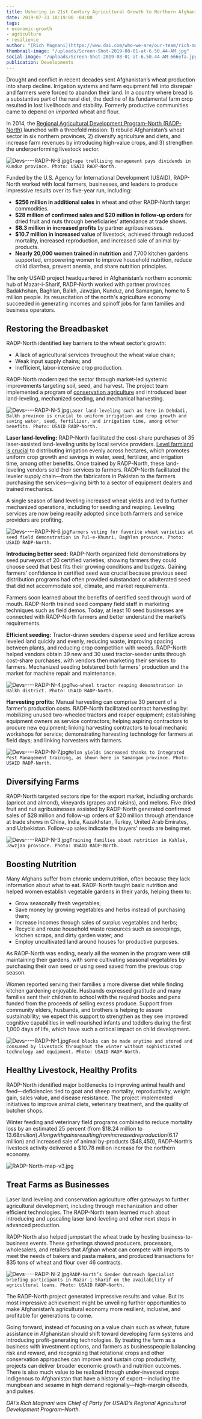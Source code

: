 ```yaml
---
title: Ushering in 21st Century Agricultural Growth to Northern Afghanistan
date: 2019-07-31 18:19:00 -04:00
tags:
- economic-growth
- agriculture
- resilience
author: "[Rich Magnani](https://www.dai.com/who-we-are/our-team/rich-magnani)"
thumbnail-image: "/uploads/Screen-Shot-2019-08-01-at-6.50.44-AM.jpg"
social-image: "/uploads/Screen-Shot-2019-08-01-at-6.50.44-AM-666efa.jpg"
publication: Developments
---
```


Drought and conflict in recent decades sent Afghanistan’s wheat production into sharp decline. Irrigation systems and farm equipment fell into disrepair and farmers were forced to abandon their land. In a country where bread is a substantive part of the rural diet, the decline of its fundamental farm crop resulted in lost livelihoods and stability. Formerly productive communities came to depend on *imported* wheat and flour.




In 2014, the [Regional Agricultural Development Program–North (RADP-North)](https://www.dai.com/our-work/projects/afghanistan-regional-agricultural-development-program-radp-north) launched with a threefold mission: 1) rebuild Afghanistan’s wheat sector in six northern provinces, 2) diversify agriculture and diets, and increase farm revenues by introducing high-value crops, and 3) strengthen the underperforming livestock sector.

![Devs----RADP-N-8.jpg](/uploads/Devs----RADP-N-8.jpg)`Grape trellising management pays dividends in Kunduz province. Photo: USAID RADP-North.`

Funded by the U.S. Agency for International Development (USAID), RADP-North worked with local farmers, businesses, and leaders to produce impressive results over its five-year run, including:

* **$256 million in additional sales** in wheat and other RADP-North target commodities.
* **$28 million of confirmed sales and $20 million in follow-up orders** for dried fruit and nuts through beneficiaries’ attendance at trade shows.
* **$8.3 million in increased profits** by partner agribusinesses.
* **$10.7 million in increased value** of livestock, achieved through reduced mortality, increased reproduction, and increased sale of animal by-products.
* **Nearly 20,000 women trained in nutrition** and 7,700 kitchen gardens supported, empowering women to improve household nutrition, reduce child diarrhea, prevent anemia, and share nutrition principles.

The only USAID project headquartered in Afghanistan’s northern economic hub of Mazar-i-Sharif, RADP-North worked with partner provinces Badakhshan, Baghlan, Balkh, Jawzjan, Kunduz, and Samangan, home to 5 million people. Its resuscitation of the north's agriculture economy succeeded in generating incomes and spinoff jobs for farm families and business operators.

<script src="//my.visme.co/visme.js"></script><div class="visme_d" data-url="ep96zp61-radp-north" data-w="800" data-h="3983" data-domain="my"></div>

## Restoring the Breadbasket

RADP-North identified key barriers to the wheat sector’s growth:

* A lack of agricultural services throughout the wheat value chain; 
* Weak input supply chains; and
* Inefficient, labor-intensive crop production.

RADP-North modernized the sector through market-led systemic improvements targeting soil, seed, and harvest. The project team implemented a program of [conservation agriculture](http://www.fao.org/conservation-agriculture/en/) and introduced laser land-leveling, mechanized seeding, and mechanical harvesting.

![Devs----RADP-N-5.jpg](/uploads/Devs----RADP-N-5.jpg)`Laser land-leveling such as here in Dehdadi, Balkh province is crucial to uniform irrigation and crop growth and saving water, seed, fertilizer, and irrigation time, among other benefits. Photo: USAID RADP-North.`

**Laser land-leveling:** RADP-North facilitated the cost-share purchases of 35 laser-assisted land-leveling units by local service providers. [Level farmland is crucial](https://ccafs.cgiar.org/research-highlight/laser-land-levelling-how-it-strikes-all-right-climate-smart-chords#.XT87iZNKjuQ) to distributing irrigation evenly across hectares, which promotes uniform crop growth and savings in water, seed, fertilizer, and irrigation time, among other benefits. Once trained by RADP-North, these land-leveling vendors sold their services to farmers. RADP-North facilitated the leveler supply chain—from the fabricators in Pakistan to the farmers purchasing the services—giving birth to a sector of equipment dealers and trained mechanics.  

A single season of land leveling increased wheat yields and led to further mechanized operations, including for seeding and reaping. Leveling services are now being readily adopted since both farmers and service providers are profiting.

![Devs----RADP-N-6.jpg](/uploads/Devs----RADP-N-6.jpg)`Farmers voting for favorite wheat varieties at seed field demonstration in Pul-e-Khumri, Baghlan province. Photo: USAID RADP-North.` 

**Introducing better seed:** RADP-North organized field demonstrations by seed purveyors of 20 certified varieties, showing farmers they could choose seed that best fits their growing conditions and budgets. Gaining farmers’ confidence in certified seed was crucial because previous seed distribution programs had often provided substandard or adulterated seed that did not accommodate soil, climate, and market requirements.

Farmers soon learned about the benefits of certified seed through word of mouth. RADP-North trained seed company field staff in marketing techniques such as field demos. Today, at least 10 seed businesses are connected with RADP-North farmers and better understand the market’s requirements.

**Efficient seeding:** Tractor-drawn seeders disperse seed and fertilize across leveled land quickly and evenly, reducing waste, improving spacing between plants, and reducing crop competition with weeds. RADP-North helped vendors obtain 39 new and 30 used tractor-seeder units through cost-share purchases, with vendors then marketing their services to farmers. Mechanized seeding bolstered both farmers' production and the market for machine repair and maintenance.

![Devs----RADP-N-4.jpg](/uploads/Devs----RADP-N-4.jpg)`Two-wheel tractor reaping demonstration in Balkh district. Photo: USAID RADP-North.`

**Harvesting profits:** Manual harvesting can comprise 30 percent of a farmer’s production costs. RADP-North facilitated contract harvesting by: mobilizing unused two-wheeled tractors and reaper equipment; establishing equipment owners as service contractors; helping aspiring contractors to procure new equipment; linking harvesting contractors to local mechanic workshops for service; demonstrating harvesting technology for farmers at field days; and linking harvesters with farmers.

![Devs----RADP-N-7.jpg](/uploads/Devs----RADP-N-7.jpg)`Melon yields increased thanks to Integrated Pest Management training, as shown here in Samangan province. Photo: USAID RADP-North.`

## Diversifying Farms

RADP-North targeted sectors ripe for the export market, including orchards (apricot and almond), vineyards (grapes and raisins), and melons. Five dried fruit and nut agribusinesses assisted by RADP-North generated confirmed sales of $28 million and follow-up orders of $20 million through attendance at trade shows in China, India, Kazakhstan, Turkey, United Arab Emirates, and Uzbekistan. Follow-up sales indicate the buyers’ needs are being met.

![Devs----RADP-N-3.jpg](/uploads/Devs----RADP-N-3.jpg)`Training families about nutrition in Kahlak, Jawzjan province. Photo: USAID RADP-North.`

## Boosting Nutrition

Many Afghans suffer from chronic undernutrition, often because they lack information about what to eat. RADP-North taught basic nutrition and helped women establish vegetable gardens in their yards, helping them to:

* Grow seasonally fresh vegetables;
* Save money by growing vegetables and herbs instead of purchasing them;
* Increase incomes through sales of surplus vegetables and herbs;
* Recycle and reuse household waste resources such as sweepings, kitchen scraps, and dirty garden water; and
* Employ uncultivated land around houses for productive purposes.

As RADP-North was ending, nearly all the women in the program were still maintaining their gardens, with some cultivating seasonal vegetables by purchasing their own seed or using seed saved from the previous crop season.

Women reported serving their families a more diverse diet while finding kitchen gardening enjoyable. Husbands expressed gratitude and many families sent their children to school with the required books and pens funded from the proceeds of selling excess produce. Support from community elders, husbands, and brothers is helping to assure sustainability; we expect this support to strengthen as they see improved cognitive capabilities in well nourished infants and toddlers during the first 1,000 days of life, which have such a critical impact on child development.

![Devs----RADP-N-1.jpg](/uploads/Devs----RADP-N-1.jpg)`Feed blocks can be made anytime and stored and consumed by livestock throughout the winter without sophisticated technology and equipment. Photo: USAID RADP-North.`

## Healthy Livestock, Healthy Profits

RADP-North identified major bottlenecks to improving animal health and feed—deficiencies tied to goat and sheep mortality, reproductivity, weight gain, sales value, and disease resistance. The project implemented initiatives to improve animal diets, veterinary treatment, and the quality of butcher shops.

Winter feeding and veterinary field programs combined to reduce mortality loss by an estimated 25 percent (from $18.24 million to $13.68 million). Along with gains resulting from increased reproduction ($6.17 million) and increased sale of animal by-products ($48,450), RADP-North’s livestock activity delivered a $10.78 million increase for the northern economy.

![RADP-North-map-v3.jpg](/uploads/RADP-North-map-v3.jpg)

## Treat Farms as Businesses

Laser land leveling and conservation agriculture offer gateways to further agricultural development, including through mechanization and other efficient technologies. The RADP-North team learned much about introducing and upscaling laser land-leveling and other next steps in advanced production. 

RADP-North also helped jumpstart the wheat trade by hosting business-to-business events. These gatherings showed producers, processors, wholesalers, and retailers that Afghan wheat can compete with imports to meet the needs of bakers and pasta makers, and produced transactions for 835 tons of wheat and flour over 46 contracts. 

![Devs----RADP-N-2.jpg](/uploads/Devs----RADP-N-2.jpg)`RADP-North’s Gender Outreach Specialist briefing participants in Mazar-i-Sharif on the availability of agricultural loans. Photo: USAID RADP-North.`

The RADP-North project generated impressive results and value. But its most impressive achievement might be unveiling further opportunities to make Afghanistan’s agricultural economy more resilient, inclusive, and profitable for generations to come.

Going forward, instead of focusing on a value chain such as wheat, future assistance in Afghanistan should shift toward developing farm systems and introducing profit-generating technologies. By treating the farm as a business with investment options, and farmers as businesspeople balancing risk and reward, and recognizing that rotational crops and other conservation approaches can improve and sustain crop productivity, projects can deliver broader economic growth and nutrition outcomes. There is also much value to be realized through under-invested crops indigenous to Afghanistan that have a history of export—including the mungbean and sesame in high demand regionally—high-margin oilseeds, and pulses.

*DAI’s Rich Magnani was Chief of Party for USAID’s Regional Agricultural Development Program–North.*